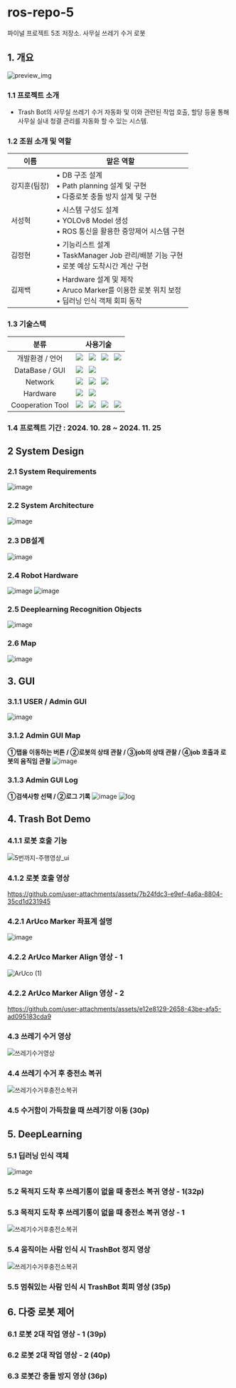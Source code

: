 # ros-repo-5
파이널 프로젝트 5조 저장소. 사무실 쓰레기 수거 로봇

## 1. 개요
![preview_img](https://github.com/user-attachments/assets/12dd4860-07f0-460c-ad9a-2eabc95e4190)

### 1.1 프로젝트 소개

- Trash Bot의 사무실 쓰레기 수거 자동화 및 이와 관련된 작업 호출, 할당 등울 통해 사무실 실내 청결 관리를 자동화 할 수 있는 시스템.

### 1.2 조원 소개 및 역할

|이름 | 맡은 역할 |
|-----------|--------------------------------------------|
|강지훈(팀장)| &#8226; DB 구조 설계 <br> &#8226; Path planning 설계 및 구현 <br> &#8226; 다중로봇 충돌 방지 설계 및 구현 |
|서성혁| &#8226; 시스템 구성도 설계 <br> &#8226; YOLOv8 Model 생성 <br> &#8226; ROS 통신을 활용한 중앙제어 시스템 구현 |
|김정현| &#8226; 기능리스트 설계 <br> &#8226; TaskManager Job 관리/배분 기능 구현 <br> &#8226; 로봇 예상 도착시간 계산 구현 |
|김제백| &#8226; Hardware 설계 및 제작 <br> &#8226; Aruco Marker를 이용한 로봇 위치 보정 <br> &#8226; 딥러닝 인식 객체 회피 동작 |

### 1.3 기술스택 

|분류| 사용기술|
|:-----:|-----------------------------------------------------------|
|개발환경 / 언어|     <img src="https://img.shields.io/badge/Ubuntu 22.04-E95420?style=for-the-badge&logo=Ubuntu&logoColor=white"> &nbsp; <img src="https://img.shields.io/badge/VS Code-3E8DCC?style=for-the-badge&logo=VS Code&logoColor=white"> &nbsp; <img src="https://img.shields.io/badge/ROS2-22314E?style=for-the-badge&logo=ros&logoColor=white"> &nbsp; <img src="https://img.shields.io/badge/Python-3776AB?style=for-the-badge&logo=python&logoColor=white">  | 
|DataBase / GUI     | <img src="https://img.shields.io/badge/MySQL-4479A1?style=for-the-badge&logo=mysql&logoColor=white"> &nbsp; <img src="https://img.shields.io/badge/PyQt5-7FFF00?style=for-the-badge&logo=PyQt5&logoColor=white"> |
|Network | <img src="https://img.shields.io/badge/ROS2-000000?style=for-the-badge&logo=ROS2&logoColor=white"> &nbsp; <img src="https://img.shields.io/badge/TCP / IP-DC143C?style=for-the-badge&logo=TCP / IP&logoColor=white"> &nbsp; <img src="https://img.shields.io/badge/Socket-C93CD7?style=for-the-badge&logo=socket&logoColor=white">                  |
|Hardware| <img src="https://img.shields.io/badge/Arduino Mega 2560-00878F?style=for-the-badge&logo=arduino&logoColor=white"> &nbsp; <img src="https://img.shields.io/badge/RasberryPi 4-A22846?style=for-the-badge&logo=raspberrypi&logoColor=white"> |
|Cooperation Tool|<img src="https://img.shields.io/badge/GITHUB-181717?style=for-the-badge&logo=github&logoColor=white"> &nbsp; <img src="https://img.shields.io/badge/CONFLUENCE-172B4D?style=for-the-badge&logo=confluence&logoColor=white"> &nbsp; <img src="https://img.shields.io/badge/JIRA-0052CC?style=for-the-badge&logo=jira&logoColor=white"> &nbsp; <img src="https://img.shields.io/badge/SLACK-4A154B?style=for-the-badge&logo=slack&logoColor=white"> |

### 1.4 프로젝트 기간 : 2024. 10. 28 ~ 2024. 11. 25



## 2 System Design

### 2.1 System Requirements

![image](https://github.com/user-attachments/assets/cc850fba-3d1f-44ad-8e9f-a90d64d4023b)

### 2.2 System Architecture
![image](https://github.com/user-attachments/assets/ad412b3f-c0e8-423e-af00-5548f3c1e194)

### 2.3 DB설계
![image](https://github.com/user-attachments/assets/afb0002a-589e-4856-99a9-224e9d044c2c)

### 2.4 Robot Hardware
![image](https://github.com/user-attachments/assets/ab0772fa-7e07-49df-855f-9f118a685284)
![image](https://github.com/user-attachments/assets/950418fd-2e82-48ec-ab5f-e6e0b3f0f777)

### 2.5 Deeplearning Recognition Objects
![image](https://github.com/user-attachments/assets/ab67711c-25e5-4fff-a896-5023a671fbfd)

### 2.6 Map
![image](https://github.com/user-attachments/assets/6c42a2a8-a8e1-4742-9683-c510ea62ceb0)

## 3. GUI 
### 3.1.1 USER / Admin GUI
![image](https://github.com/user-attachments/assets/b8f66e4c-6509-4a59-a789-78c0c75ee1ac)

### 3.1.2 Admin GUI Map 
**①탭을 이동하는 버튼 / ②로봇의 상태 관찰 / ③job의 상태 관찰 / ④job 호출과 로봇의 움직임 관찰**
![image](https://github.com/user-attachments/assets/bafd7d16-02f5-4bd1-ae09-5124318ae3e3)

### 3.1.3 Admin GUI Log
**①검색사항 선택 / ②로그 기록**
![image](https://github.com/user-attachments/assets/76de3caf-6358-4598-a13a-8a599fc2d11a)
![log](https://github.com/user-attachments/assets/28d4e8e8-c453-4caf-af9d-3a2d03329d58)

## 4. Trash Bot Demo
### 4.1.1 로봇  호출 기능
![5번까지-주행영상_ui](https://github.com/user-attachments/assets/7ebab6c2-ffe7-46f0-a3f2-c15303c521e5)

### 4.1.2 로봇 호출 영상
https://github.com/user-attachments/assets/7b24fdc3-e9ef-4a6a-8804-35cd1d231945

### 4.2.1 ArUco Marker 좌표계 설명
![image](https://github.com/user-attachments/assets/ca9baf15-aa7c-43e1-8d06-d955771b0d2c)

### 4.2.2 ArUco Marker Align 영상 - 1
![ArUco (1)](https://github.com/user-attachments/assets/16243610-7404-45e5-9738-19a807f38f72)


### 4.2.2 ArUco Marker Align 영상 - 2 
https://github.com/user-attachments/assets/e12e8129-2658-43be-afa5-ad095183cda9

### 4.3 쓰레기 수거 영상
![쓰레기수거영상](https://github.com/user-attachments/assets/060438d4-1585-4b2f-83e3-f91aea4c5752)


### 4.4 쓰레기 수거 후 충전소 복귀
![쓰레기수거후충전소복귀](https://github.com/user-attachments/assets/76b3b245-5b51-4324-b614-b533d7f53d82)

### 4.5 수거함이 가득찼을 때 쓰레기장 이동 (30p)

## 5. DeepLearning
### 5.1 딥러닝 인식 객체
![image](https://github.com/user-attachments/assets/1f134a1c-65ee-45f2-9176-30d28808145e)

### 5.2 목적지 도착 후 쓰레기통이 없을 때 충전소 복귀 영상 - 1(32p)


### 5.3 목적지 도착 후 쓰레기통이 없을 때 충전소 복귀 영상 - 1
![쓰레기수거후충전소복귀](https://github.com/user-attachments/assets/3d0265a0-a992-47b7-9c34-326abc8814e1)


### 5.4 움직이는 사람 인식 시 TrashBot 정지 영상
![쓰레기수거후충전소복귀](https://github.com/user-attachments/assets/0a59d332-f2f2-4a36-a689-97f6c6aa5870)


### 5.5 멈춰있는 사람 인식 시 TrashBot 회피 영상 (35p)


## 6. 다중 로봇 제어
### 6.1 로봇 2대 작업 영상 - 1 (39p)


### 6.2 로봇 2대 작업 영상 - 2 (40p)


### 6.3 로봇간 충돌 방지 영상 (36p)
